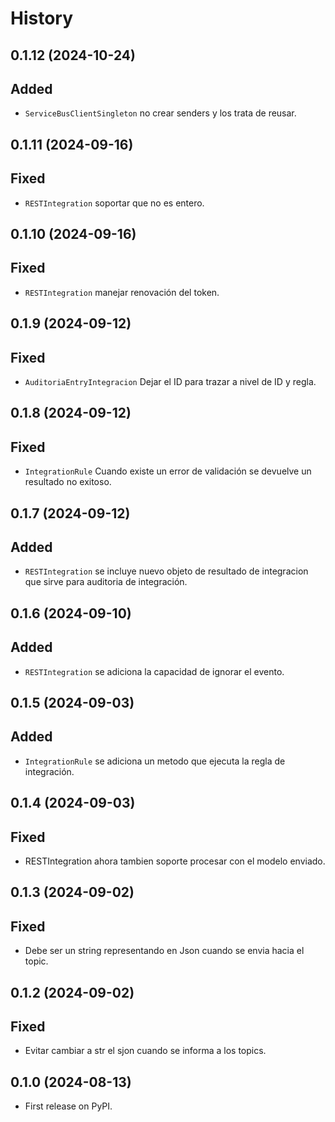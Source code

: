 # History

## 0.1.12 (2024-10-24)

## Added
- `ServiceBusClientSingleton` no crear senders y los trata de reusar.


## 0.1.11 (2024-09-16)

## Fixed
- `RESTIntegration` soportar que no es entero.


## 0.1.10 (2024-09-16)

## Fixed
- `RESTIntegration` manejar renovación del token.


## 0.1.9 (2024-09-12)

## Fixed
- `AuditoriaEntryIntegracion` Dejar el ID para trazar a nivel de ID y regla.


## 0.1.8 (2024-09-12)

## Fixed
- `IntegrationRule` Cuando existe un error de validación se devuelve un resultado no exitoso.


## 0.1.7 (2024-09-12)

## Added
- `RESTIntegration` se incluye nuevo objeto de resultado de integracion que sirve para auditoria de integración.


## 0.1.6 (2024-09-10)

## Added
- `RESTIntegration` se adiciona la capacidad de ignorar el evento.


## 0.1.5 (2024-09-03)

## Added
- `IntegrationRule` se adiciona un metodo que ejecuta la regla de integración.


## 0.1.4 (2024-09-03)

## Fixed
- RESTIntegration ahora tambien soporte procesar con el modelo enviado.


## 0.1.3 (2024-09-02)

## Fixed
- Debe ser un string representando en Json cuando se envia hacia el topic.



## 0.1.2 (2024-09-02)

## Fixed
- Evitar cambiar a str el sjon cuando se informa a los topics.


## 0.1.0 (2024-08-13)

* First release on PyPI.
